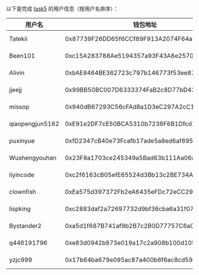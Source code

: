 以下是完成 [task5](../task/task5.md) 的用户信息（按用户名排序）：

| 用户名  | 钱包地址                                   | tx                                                                                                               |
| ------- | ------------------------------------------ | ---------------------------------------------------------------------------------------------------------------- |
| Tatekii         | 0x87739F26DD65f6CCf89F913A2074F64a6aC710E3 | [1 MON](https://testnet.monadexplorer.com/tx/0x52b44bea152f6ec317301d7201986ac73077fe9db490a935b2c1507ad1cffa90) |
| Been101         | 0xc15A283788Ae5194357a93F43A8e257046235cfd | [1 MON](https://testnet.monadexplorer.com/tx/0xbbf5536b2800e6def86178f99c9b94eb5af6f5fdbaf94ec8f9d5bcbe495022e0) |
| Alivin          | 0xbAE8464BE362723c797b146773f53ee879794623 | [1 MON]()  |
| jjeejj          | 0x99BB50BC007D6333374FaB2c8D77bD43Fe9Ce2F9 | [1 MON](https://testnet.monadexplorer.com/tx/0xed033af2030d5c58211a2ec51389acf55a6236dac2b1f8d98364fa9a3fc95b33) |
| missop          | 0x940dB67293C56cFAd8a1D3eC297A2cC1A4b10e4B | [1 MON](https://testnet.monadexplorer.com/tx/0x4404b86352e6522ca8db7e9950c6b75b2a59c933ea21ecefc0932942c3313af1) |
| qiaopengjun5162 | 0xE91e2DF7cE50BCA5310b7238F6B1Dfcd15566bE5 | [1 MON](https://testnet.monadexplorer.com/tx/0xe187c89c584f3688c99e3faf2b69ade3770895e3cf1303a39d87018e6b23df83) |
| puxinyue        | 0xfD2347cB40e73Fcafb17ade5a8ed6af895eD1c5c | [1 MON](https://testnet.monadexplorer.com/tx/0x950ca3e5714e98181be5fa97a9b0503903f1c9bdee53fcf36bdf7a57ad6a667e) |
| Wushengyouhan   | 0x23F8a1703ce245349a5Bad63b111Aa06ada7bB30 | [1 MON](https://testnet.monadexplorer.com/tx/0xa022a559be15a29ed76ebc328a15f0e0b1882f726e686ece99dc6bf8806d6c7f) |
| liyincode       | 0xc2f6163cB05efE65524d3Bb13c2BE734A6916385 | [1 MON](https://testnet.monadexplorer.com/tx/0x5f251abc9b96c6c934660d8300bd84a546686ca605c71c21ac4bbae7d6e6f4bd) |
| clownfish       | 0xEa575d397372Fb2eA6435eFDc72eCC29BecfC396 | [1 MON](https://testnet.monadexplorer.com/tx/0x7991db98019f9e0208273edae1b3bdc12e3558ad8c2e5bd2862e33508a1fc35c) |
| lispking        | 0xc2883daf2a72697732d9bf36cba6a31f07c4d472 | [1 MON](https://testnet.monadexplorer.com/tx/0x8a1643ed81c5d80d8ecc58939368f7c7c1096e683344a27801f5251bed6c817e) |
| Bystander2      | 0xa5d1f687B741af9b2B7c2B0D77757C6a0De69055 | [1 MON](https://testnet.monadexplorer.com/tx/0xe2e7c24b174b6fc0a2d3f6cdba01106e4947f18c7a4470216e711dd1eb63e437) |
| q446191796      | 0xe83d0942b873e019a17c2a908b100d1051387ca3 | [1 MON](https://testnet.monadexplorer.com/tx/0x73dadf69e484ca96180a3e49f27634df0b2311702109a43e67be91d48164a4e4) |
| yzjc999         | 0x17b64ba679e095ac87a400b6f6ac8cd591b517f9 | [1 MON](https://testnet.monadexplorer.com/tx/0xad98aff3a58565e61f4543bed2adbdaf24ace7ac063dbc3f4d4c7031136b679c) |